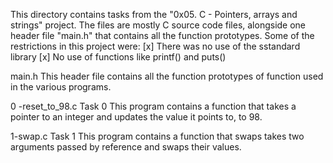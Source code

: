 This directory contains tasks from the "0x05. C - Pointers, arrays and strings" project.
The files are mostly C source code files, alongside one header file "main.h" that contains all the function prototypes.
Some of the restrictions in this project were:
[x] There was no use of the sstandard library
[x] No use of functions like printf() and puts()


main.h
This header file contains all the function prototypes of function used in the various programs.

0 -reset_to_98.c
Task 0
This program contains a function that takes a pointer to an integer and updates the value it points to, to 98.

1-swap.c
Task 1
This program contains a function that swaps takes two arguments passed by reference and swaps their values.
